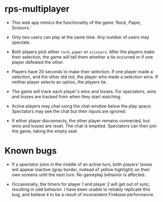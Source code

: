 # rps-multiplayer

  * This web app mimics the functionality of the game 'Rock, Paper, Scissors.'

  * Only two users can play at the same time. Any number of users may spectate.

  * Both players pick either `rock`, `paper` or `scissors`. After the players make their selection, the game will tell them whether a tie occurred or if one player defeated the other.

  * Players have 20 seconds to make their selection. If one player made a selection, and the other did not, the player who made a selection wins. If neither player selects an option, the players tie.

  * The game will track each player's wins and losses. For spectators, wins and losses are tracked from when they start watching.

  * Active players may chat using the chat window below the play space. Spectators may see the chat but their inputs are ignored.
  
  * If either player disconnects, the other player remains connected, but wins and losses are reset. The chat is emptied. Spectators can then join the game, taking the empty seat.

  # Known bugs

  * If a spectator joins in the middle of an active turn, both players' boxes will appear inactive (gray border, instead of yellow highlight) on their own screens until the next turn. No gameplay behavior is affected.

  * Occasionally, the timers for player 1 and player 2 will get out of sync, resulting in odd behavior. I have been unable to reliably replicate this bug, and believe it to be a result of inconsistent Firebase performance.